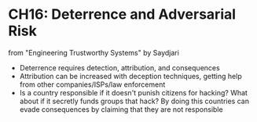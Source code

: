 # CH16: Deterrence and Adversarial Risk

from "Engineering Trustworthy Systems" by Saydjari

- Deterrence requires detection, attribution, and consequences
- Attribution can be increased with deception techniques, getting help from other companies/ISPs/law enforcement
- Is a country responsible if it doesn't punish citizens for hacking? What about if it secretly funds groups that hack? By doing this countries can evade consequences by claiming that they are not responsible